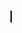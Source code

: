<!DOCTYPE html>
<html>
<head>
	<meta charset="utf-8">
	<meta name="viewport" content="width=device-width, initial-scale=1.0, maximum-scale=1.0, user-scalable=no">
	<title> Flappy Bird </title>
</head>
<body>

<canvas width="500" height="400" style="border: 1px solid black">
</canvas>

<script>

var c = document.querySelector("canvas");
var cc = c.getContext("2d");

var bgImg = new Image();
bgImg.src = "bg.png";

var pipeImg = new Image();
pipeImg.src = "pipe1.png";

var pipe2Img = new Image();
pipe2Img.src = "pipe2.png";

var birdImg = new Image();
birdImg.src = "bird.png"

var bg = {
	x: 0,
	y: 0
} 

var bird = {
	x: 100,
	y: 150,
	width: birdImg.width,
	height: birdImg.height
} 

var pipe = {
	x: c.width,
	y: Math.floor(Math.random()*(0-100)+0),
	width: pipeImg.width,
	height: pipeImg.height
}

var pipe2 = {
	x: c.width,
	y: Math.floor(Math.random()*(300-250)+250),
	width: pipe2Img.width,
	height: pipe2Img.height
}

score = 0;
hscore = 0;

document.addEventListener("pointerdown",movs);

function movs(e){
	bird.y -= 50;	
}

function update(){
	pipe.x -= 5;
	pipe2.x -= 5;

	bird.y += 5;

	if (pipe.x < -pipe.width){
		pipe.x = c.width;
		pipe.y = Math.floor(Math.random()*(0-100)+0);
	}

	if (pipe2.x < -pipe2.width){
		pipe2.x = c.width;
		pipe2.y = Math.floor(Math.random()*(300-250)+250);
	}

	if(
		bird.x <= (pipe.x+pipe.width)&&
		pipe.x <= (bird.x+bird.width)&&
		bird.y <= (pipe.y+pipe.height)&&
		pipe.y <= (bird.y+bird.height)
	){
		if (hscore <= score){
			hscore = score;
		}
		score = 0;
		bird.x = 100;
		bird.y = 150;
	}

	if(
		bird.x <= (pipe2.x+pipe2.width)&&
		pipe2.x <= (bird.x+bird.width)&&
		bird.y <= (pipe2.y+pipe2.height)&&
		pipe2.y <= (bird.y+bird.height)
	){
		if (hscore <= score){
			hscore = score;
		}		
		score = 0;
		bird.x = 100;
		bird.y = 150;
	}

	if (bird.x == pipe.x){
		score += 1;
	}	

	if (bird.y > c.height){
		bird.x = 100;
		bird.y = 150;
		if (hscore <= score){
			hscore = score;
		}		
		score = 0;
		bird.x = 100;
		bird.y = 150;		
	}

	if (bird.y < 0){
		bird.x = 100;
		bird.y = 150;
		if (hscore <= score){
			hscore = score;
		}		
		score = 0;
		bird.x = 100;
		bird.y = 150;		
	}
}

function render(){
	cc.drawImage(bgImg,bg.x,bg.y);
	cc.drawImage(pipeImg,pipe.x,pipe.y);
	cc.drawImage(pipe2Img,pipe2.x,pipe2.y);	
	cc.drawImage(birdImg,bird.x,bird.y);

	cc.fillStyle = "black";
	cc.font = "25px Aerial";
	cc.fillText("Score: "+score+"  HighScore: "+hscore,30,40);
}

function loop(){
	render();
	update();
}

setInterval(loop,1000/60)

</script>

</body>
</html>
